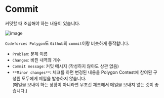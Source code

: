 # Commit

커밋할 때 조심해야 하는 내용이 있습니다.

![image](https://user-images.githubusercontent.com/79046106/185754877-26e3038d-b626-4bae-a37e-31082fa25f76.png)

```Codeforces Polygon```도 ```Github```의 ```commit```이랑 비슷하게 동작합니다.

* ```Problem```: 문제 이름
* ```Changes```: 바뀐 내역의 개수
* ```Commit message```: 커밋 메시지 (작성하지 않아도 상관 없음)
* ```**Minor changes**```: 체크를 하면 변경된 내용을 Polygon Contest에 참여된 구성원 모두에게 메일을 발송하지 않습니다.  
    (메일을 보내야 하는 상황이 아니라면 무조건 체크해서 메일을 보내지 않는 것이 좋습니다.)
